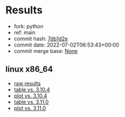 # Results

- fork: python
- ref: main
- commit hash: [7db1d2e](https://github.com/python/cpython/commit/7db1d2e)
- commit date: 2022-07-02T06:53:43+00:00
- commit merge base: [None](https://github.com/python/cpython/commit/None)

## linux x86_64

- [raw results](bm-20220702-linux-x86_64-python-main-3.12.0a1%2B-7db1d2e.json)
- [table vs. 3.10.4](bm-20220702-linux-x86_64-python-main-3.12.0a1%2B-7db1d2e-vs-3.10.4.md)
- [plot vs. 3.10.4](bm-20220702-linux-x86_64-python-main-3.12.0a1%2B-7db1d2e-vs-3.10.4.png)
- [table vs. 3.11.0](bm-20220702-linux-x86_64-python-main-3.12.0a1%2B-7db1d2e-vs-3.11.0.md)
- [plot vs. 3.11.0](bm-20220702-linux-x86_64-python-main-3.12.0a1%2B-7db1d2e-vs-3.11.0.png)

